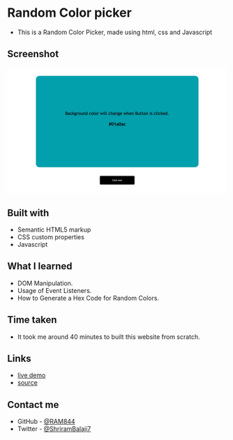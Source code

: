 # Random Color picker

- This is a Random Color Picker, made using html, css and Javascript



## Screenshot

![screenshot](./screenshot.jpeg)


## Built with

- Semantic HTML5 markup
- CSS custom properties
- Javascript


## What I learned
- DOM Manipulation.
- Usage of Event Listeners.
- How to Generate a Hex Code for Random Colors.

## Time taken
- It took me around 40 minutes to built this website from scratch.

## Links
- [live demo]()
- [source]()


## Contact me
- GitHub - [@RAM844](https://github.com/RAM844)
- Twitter - [@ShriramBalaji7](https://www.twitter.com/ShriramBalaji7)